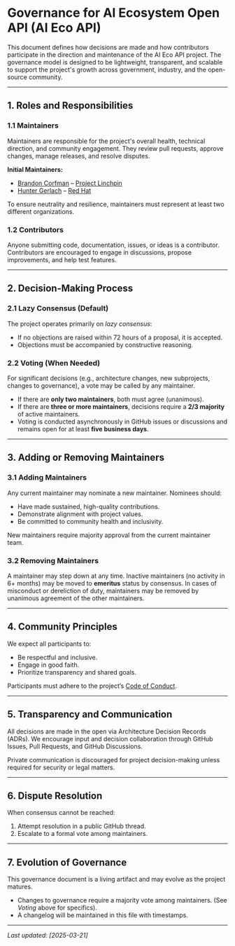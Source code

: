 # Governance for AI Ecosystem Open API (AI Eco API)

This document defines how decisions are made and how contributors participate in the direction and maintenance of the AI Eco API project. The governance model is designed to be lightweight, transparent, and scalable to support the project's growth across government, industry, and the open-source community.

---

## 1. Roles and Responsibilities

### 1.1 Maintainers

Maintainers are responsible for the project's overall health, technical direction, and community engagement. They review pull requests, approve changes, manage releases, and resolve disputes.

**Initial Maintainers:**

- [Brandon Corfman](https://github.com/bcorfman) – [Project Linchpin](https://peoiews.army.mil/pm-isa/)
- [Hunter Gerlach](https://github.com/HunterGerlach) – [Red Hat](https://www.redhat.com)

To ensure neutrality and resilience, maintainers must represent at least two different organizations.

### 1.2 Contributors

Anyone submitting code, documentation, issues, or ideas is a contributor. Contributors are encouraged to engage in discussions, propose improvements, and help test features.

---

## 2. Decision-Making Process

### 2.1 Lazy Consensus (Default)

The project operates primarily on _lazy consensus_:

- If no objections are raised within 72 hours of a proposal, it is accepted.
- Objections must be accompanied by constructive reasoning.

### 2.2 Voting (When Needed)

For significant decisions (e.g., architecture changes, new subprojects, changes to governance), a vote may be called by any maintainer.

- If there are **only two maintainers**, both must agree (unanimous).
- If there are **three or more maintainers**, decisions require a **2/3 majority** of active maintainers.
- Voting is conducted asynchronously in GitHub issues or discussions and remains open for at least **five business days**.

---

## 3. Adding or Removing Maintainers

### 3.1 Adding Maintainers

Any current maintainer may nominate a new maintainer. Nominees should:

- Have made sustained, high-quality contributions.
- Demonstrate alignment with project values.
- Be committed to community health and inclusivity.

New maintainers require majority approval from the current maintainer team.

### 3.2 Removing Maintainers

A maintainer may step down at any time. Inactive maintainers (no activity in 6+ months) may be moved to **emeritus** status by consensus. In cases of misconduct or dereliction of duty, maintainers may be removed by unanimous agreement of the other maintainers.

---

## 4. Community Principles

We expect all participants to:

- Be respectful and inclusive.
- Engage in good faith.
- Prioritize transparency and shared goals.

Participants must adhere to the project’s [Code of Conduct](./CODE_OF_CONDUCT.md).

---

## 5. Transparency and Communication

All decisions are made in the open via Architecture Decision Records (ADRs). We encourage input and decision collaboration through GitHub Issues, Pull Requests, and GitHub Discussions.

Private communication is discouraged for project decision-making unless required for security or legal matters.

---

## 6. Dispute Resolution

When consensus cannot be reached:

1. Attempt resolution in a public GitHub thread.
2. Escalate to a formal vote among maintainers.

---

## 7. Evolution of Governance

This governance document is a living artifact and may evolve as the project matures.

- Changes to governance require a majority vote among maintainers. (See _Voting_ above for specifics).
- A changelog will be maintained in this file with timestamps.

---

_Last updated: [2025-03-21]_
